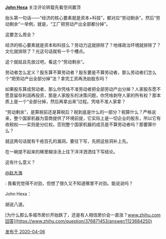 [**John Hexa**](https://www.zhihu.com/people/mcbig)
关注评论转载先看空间置顶
>
抬头第一句话——“经济的核心要素就是资本+科技”，都对应“劳动剩余”。然后“劳动剩余”一举例，就是，“工厂把劳动产出全部都分掉”。  
  >
这要怎么周全？  
  >
经济的核心要素就是资本和科技么？劳动力这就排除了？地缘政治环境就排除了？文化就排除了？光这句话就有一千个槽点。  
  >
这个就姑且先放过吧，看这个“劳动剩余”。  
  >
劳动者怎么定义？股东算不算劳动者？股东要是不算劳动者，那么劳动者们怎么个“把劳动产出全部分掉”法？拿完工资再洗劫股东吗？  
  >
如果股东算成劳动者，那么你凭啥不准劳动者把全部劳动产出分掉？人家股东愿不愿意留存利润再投资，那是人家股东的决策问题，你凭啥剥夺人家的所有权？那本质上是一个“全部分掉，然后再拿出来”过程。凭啥不准人家拿？  
  >
“劳动剩余”，是算税前还是算税后？税到底是什么的一部分？税算什么？严格说来，整个国家机器为营商提供了环境前提，它实际上是一切企业的股东，所以它有收税权——实则是分红权。否则整个国家机器的成员是不算劳动者吗？那要算什么？  
  >
就这两句话就有千疮百孔的漏洞，要往下写，先把这些洞补上先。  
  >
在一碗提不起来的稀里糊涂汤上往下洋洋洒洒往下写结论。  
  >
这有什么意义？
>
[@赵大海](https://www.zhihu.com/people/439b433eab5f03bcc26768f98ea7045e)
>
: 我看完觉得不对劲，但想了很久又不知道哪里不对劲。能说说吗？
>>
John Hexa：
>>
胡说八道。
>>
[为什么那么多城市房价开始跌了，还是有人相信房价会一直涨？www.zhihu.com回答](https://www.zhihu.com/question/376871453/answer/1123684250)

[发布于 2020-04-06](https://www.zhihu.com/pin/1230480588189822976)